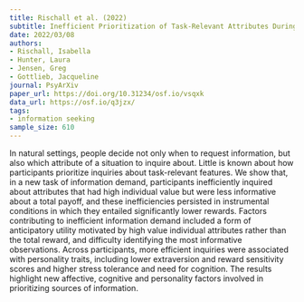 ```yaml
---
title: Rischall et al. (2022)
subtitle: Inefficient Prioritization of Task-Relevant Attributes During Instrumental Information Demand
date: 2022/03/08
authors:
- Rischall, Isabella
- Hunter, Laura
- Jensen, Greg
- Gottlieb, Jacqueline
journal: PsyArXiv
paper_url: https://doi.org/10.31234/osf.io/vsqxk
data_url: https://osf.io/q3jzx/
tags:
- information seeking
sample_size: 610
---
```


In natural settings, people decide not only when to request information, but also which attribute of a situation to inquire about. Little is known about how participants prioritize inquiries about task-relevant features. We show that, in a new task of information demand, participants inefficiently inquired about attributes that had high individual value but were less informative about a total payoff, and these inefficiencies persisted in instrumental conditions in which they entailed significantly lower rewards. Factors contributing to inefficient information demand included a form of anticipatory utility motivated by high value individual attributes rather than the total reward, and difficulty identifying the most informative observations. Across participants, more efficient inquiries were associated with personality traits, including lower extraversion and reward sensitivity scores and higher stress tolerance and need for cognition. The results highlight new affective, cognitive and personality factors involved in prioritizing sources of information.
